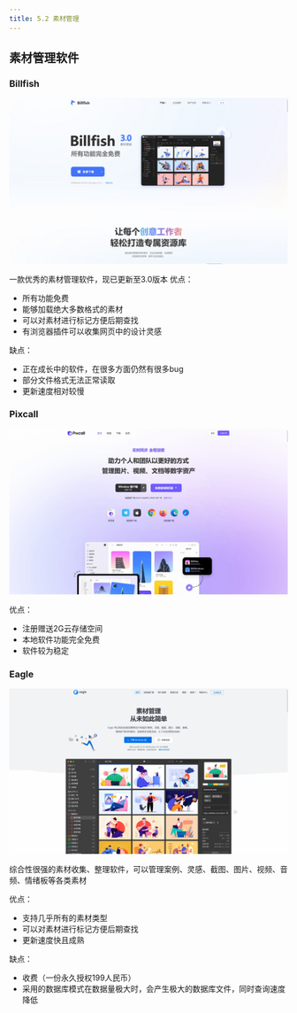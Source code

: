```yaml
---
title: 5.2 素材管理
---
```


## 素材管理软件

### Billfish
![Billfish 官网](../assets/image/Pastedimage20230422124403.jpg)

一款优秀的素材管理软件，现已更新至3.0版本
优点：
- 所有功能免费
- 能够加载绝大多数格式的素材
- 可以对素材进行标记方便后期查找
- 有浏览器插件可以收集网页中的设计灵感

缺点：
- 正在成长中的软件，在很多方面仍然有很多bug
- 部分文件格式无法正常读取
- 更新速度相对较慢

### Pixcall
![Pixcall 官网](../assets/image/Pastedimage20230422130146.jpg)

优点：
- 注册赠送2G云存储空间
- 本地软件功能完全免费
- 软件较为稳定

### Eagle
![Eagle 官网](../assets/image/Pastedimage20230422020507.jpg)

综合性很强的素材收集、整理软件，可以管理案例、灵感、截图、图片、视频、音频、情绪板等各类素材

优点：
- 支持几乎所有的素材类型
- 可以对素材进行标记方便后期查找
- 更新速度快且成熟

缺点：
- 收费（一份永久授权199人民币）
- 采用的数据库模式在数据量极大时，会产生极大的数据库文件，同时查询速度降低
